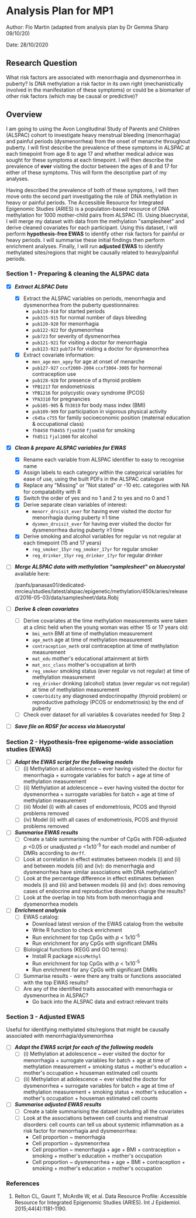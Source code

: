# Analysis Plan for MP1

Author:   Flo Martin (adapted from analysis plan by Dr Gemma Sharp 09/10/20)

Date:     28/10/2020

## Research Question   
What risk factors are associated with menorrhagia and dysmenorrhea in puberty? Is DNA methylation a risk factor in its own right (mechanistically involved in the 
manifestation of these symptoms) or could be a biomarker of other risk factors (which may be causal or predictive)?

## Overview
I am going to using the Avon Longitudinal Study of Parents and Children (ALSPAC) cohort to investigate heavy menstrual bleeding (menorrhagia) and painful periods
(dysmenorrhea) from the onset of menarche throughout puberty. I will first describe the prevalence of these symptoms in ALSPAC at each timepoint from age 8 to age
17 and whether medical advice was sought for these symptoms at each timepoint. I will then describe the prevalence of **ever** visiting the doctor between the ages
of 8 and 17 for either of these symptoms. This will form the descriptive part of my analyses.

Having described the prevalence of both of these symptoms, I will then move onto the second part investigating the role of DNA methylation in heavy or painful
periods. The Accessible Resource for Integrated Epigenomic Studies (ARIES) is a population-based resource of DNA methylation for 1000 mother-child pairs from
ALSPAC (1). Using bluecrystal, I will merge my dataset with data from the methylation "samplesheet" and derive cleaned covariates for each participant. Using this
dataset, I will perform **hypothesis-free EWAS** to identify other risk factors for painful or heavy periods. I will summarise these initial findings then perform
enrichment analyses. Finally, I will run **adjusted EWAS** to identify methylated sites/regions that might be causally related to heavy/painful periods.

### Section 1 - Preparing & cleaning the ALSPAC data

- [x] _**Extract ALSPAC Data**_
  - [x] Extract the ALSPAC variables on periods, menorrhagia and dysmenorrhea from the puberty questionnaires:
    - `pub110-910` for started periods
    - `pub315-915` for normal number of days bleeding
    - `pub120-920` for menorrhagia 
    - `pub122-922` for dysmenorrhea
    - `pub723` for severity of dysmenorrhea    
    - `pub121-921` for visiting a doctor for menorrhagia 
    - `pub123-923` `pub724` for visiting a doctor for dysmenorrhea
  - [x] Extract covariate information: 
    - `men_age` `men_agey` for age at onset of menarche
    - `pub127-927` `ccxf2000-2004` `ccxf3004-3005` for hormonal contraception use
    - `pub128-928` for presence of a thyroid problem
    - `YPB1217` for endometriosis
    - `YPB1216` for polycystic ovary syndrome (PCOS)
    - `YPA3310` for pregnancies
    - `pub105-905` & `fh3019` for body mass index (BMI)
    - `pub109-909` for participation in vigorous physical activity
    - `c645a` `c755` for family socioeconomic position (maternal education & occupational class)
    - `fh8450` `fh8455` `fjsm350` `fjsm450` for smoking
    - `fh8511` `fjal1000` for alcohol
 
 - [x] _**Clean & prepare ALSPAC variables for EWAS**_
    - [x] Rename each variable from ALSPAC identifier to easy to recognise name
    - [x] Assign labels to each category within the categorical variables for ease of use, using the built PDFs in the ALSPAC catalogue
    - [x] Replace any "Missing" or "Not stated" or -10 etc. categories with NA for compatability with R
    - [x] Switch the order of yes and no 1 and 2 to yes and no 0 and 1
    - [x] Derive separate clean variables of interest:
       - `menorr_drvisit_ever` for having ever visited the doctor for menorrhagia during puberty ≥1 time
       - `dysmen_drvisit_ever` for having ever visited the doctor for dysmenorrhea during puberty ≥1 time
    - [x] Derive smoking and alcohol variables for regular vs not regular at each timepoint (15 and 17 years)
       - `reg_smoker_15yr` `reg_smoker_17yr` for regular smoker
       - `reg_drinker_15yr` `reg_drinker_17yr` for regular drinker
       
- [ ] _**Merge ALSPAC data with methylation "samplesheet" on bluecrystal**_ available here:

    /panfs/panasas01/dedicated-mrcieu/studies/latest/alspac/epigenetic/methylation/450k/aries/released/2016-05-03/data/samplesheet/data.Robj    

- [ ] _**Derive & clean covariates**_ 
  - [ ] Derive covariates at the time methylation measurements were taken at a clinic held when the young woman was either 15 or 17 years old:
    - `bmi_meth` BMI at time of methylation measurement
    - `age_meth` age at time of methylation measurement
    - `contraception_meth` oral contraception at time of methylation measurement
    - `mat_edu` mother's educational attainment at birth
    - `mat_occ_class` mother's occupation at birth
    - `reg_smoker` smoking status (ever regular vs not regular) at time of methylation measurement    
    - `reg_drinker` drinking (alcohol) status (ever regular vs not regular) at time of methylation measurement
    - `comorbidity` any diagnosed endocrinopathy (thyroid problem) or reproductive pathology (PCOS or endometriosis) by the end of puberty
  - [ ] Check over dataset for all variables & covariates needed for Step 2
  
- [ ] _**Save file on RDSF for access via bluecrystal**_

### Section 2 - Hypothesis-free epigenome-wide association studies (EWAS)

- [ ] _**Adapt the EWAS script for the following models**_
  - [ ] (i)   Methylation at adolescence ~ ever having visited the doctor for menorrhagia + surrogate variables for batch + age at time of methylation measurement
  - [ ] (ii)  Methylation at adolescence ~ ever having visited the doctor for dysmenorrhea + surrogate variables for batch + age at time of methylation measurement
  - [ ] (iii) Model (i) with all cases of endometriosis, PCOS and thyroid problems removed
  - [ ] (iv)  Model (ii) with all cases of endometriosis, PCOS and thyroid problems removed
  
- [ ] _**Summarise EWAS results**_
  - [ ] Create a table summarising the number of CpGs with FDR-adjusted *p* <0.05 or unadjusted *p* <1x10<sup>-5</sup> for each model and number of DMRs according to `dmrff`. 
  - [ ] Look at correlation in effect estimates between models (i) and (ii) and between models (iii) and (iv): do menorrhagia and dysmenorrhea have similar associations with DNA methylation?
  - [ ] Look at the percentage difference in effect estimates between models (i) and (iii) and between models (ii) and (iv): does removing cases of endocrine and reproductive disorders change the results?
  - [ ] Look at the overlap in top hits from both menorrhagia and dysmenorrhea models
  
- [ ] _**Enrichment analysis**_
  - [ ] EWAS catalog:
    - Download latest version of the EWAS catalog from the website
    - Write R function to check enrichment
    - Run enrichment for top CpGs with *p* < 1x10<sup>-5</sup>
    - Run enrichment for any CpGs with significant DMRs
  - [ ] Bioloigical functions (KEGG and GO terms):
    - Install R package `missMethyl`
    - Run enrichment for top CpGs with *p* < 1x10<sup>-5</sup>
    - Run enrichment for any CpGs with significant DMRs
  - [ ] Summarise results - were there any traits or functions associated with the top EWAS results?
  - [ ] Are any of the identified traits assocaited with menorrhagia or dysmenorrhea in ALSPAC?
    - Go back into the ALSPAC data and extract relevant traits

### Section 3 - Adjusted EWAS   
Useful for identifying methylated sits/regions that might be causally associated with menorrhagia/dysmenorrhea

- [ ] _**Adapt the EWAS script for each of the following models**_
  - [ ] (i) Methylation at adolescence ~ ever visited the doctor for menorrhagia + surrogate variables for batch + age at time of methylation measurement + smoking status + mother's education + mother's occupation + houseman estimated cell counts
  - [ ] (ii) Methylation at adolescence ~ ever visited the doctor for dysmenorrhea + surrogate variables for batch + age at time of methylation measurement + smoking status + mother's education + mother's occupation + houseman estimated cell counts

- [ ] _**Summarise adjusted EWAS results**_
  - [ ] Create a table summarising the dataset including all the covariates
  - [ ] Look at the associations between cell counts and menstrual disorders: cell counts can tell us about systemic inflammation as a risk factor for menorrhagia and dysmenorrhea:
    - Cell proportion ~ menorrhagia
    - Cell proportion ~ dysmenorrhea
    - Cell proportion ~ menorrhagia + age + BMI + contraception + smoking + mother's education + mother's occupation
    - Cell proportion ~ dysmenorrhea + age + BMI + contraception + smoking + mother's education + mother's occupation
  
### References
  1. Relton CL, Gaunt T, McArdle W, et al. Data Resource Profile: Accessible Resource for Integrated Epigenomic Studies (ARIES). Int J Epidemiol. 2015;44(4):1181-1190.
